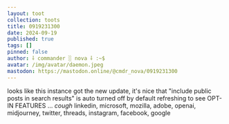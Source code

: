 ```yaml
---
layout: toot
collection: toots
title: 0919231300
date: 2024-09-19
published: true
tags: []
pinned: false
author: ⸸ commander ░ nova ⸸ :~$
avatar: /img/avatar/daemon.jpeg
mastodon: https://mastodon.online/@cmdr_nova/0919231300
---
```


looks like this instance got the new update, it's nice that "include public posts in search results" is auto turned off by default refreshing to see OPT-IN FEATURES ... *cough* linkedin, microsoft, mozilla, adobe, openai, midjourney, twitter, threads, instagram, facebook, google
